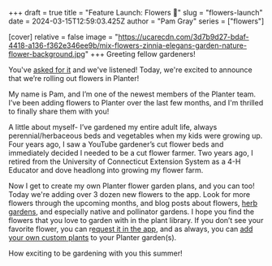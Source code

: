 +++
draft = true
title = "Feature Launch: Flowers 🌸"
slug = "flowers-launch"
date = 2024-03-15T12:59:03.425Z
author = "Pam Gray"
series = ["flowers"]

[cover]
relative = false
image = "https://ucarecdn.com/3d7b9d27-bdaf-4418-a136-f362e346ee9b/mix-flowers-zinnia-elegans-garden-nature-flower-background.jpg"
+++
Greeting fellow gardeners!

You've [asked for it](https://planter.garden/requests/4ceDKBnMKejh5Epov3EM) and we've listened! Today, we're excited to announce that we’re rolling out flowers in Planter!

My name is Pam, and I’m one of the newest members of the Planter team. I’ve been adding flowers to Planter over the last few months, and I'm thrilled to finally share them with you!

A little about myself- I’ve gardened my entire adult life, always perennial/herbaceous beds and vegetables when my kids were growing up. Four years ago, I saw a YouTube gardener’s cut flower beds and immediately decided I needed to be a cut flower farmer. Two years ago, I retired from the University of Connecticut Extension System as a 4-H Educator and dove headlong into growing my flower farm.

Now I get to create my own Planter flower garden plans, and you can too! Today we're adding over 3 dozen new flowers to the app. Look for more flowers through the upcoming months, and blog posts about flowers, [herb gardens](https://blog.planter.garden/series/herbs/), and especially native and pollinator gardens. I hope you find the flowers that you love to garden with in the plant library. If you don’t see your favorite flower, you can r[equest it in the app](https://planter.garden/requests), and as always, you can [add your own custom plants](https://info.planter.garden/plant-information/create-plants/) to your Planter garden(s).

How exciting to be gardening with you this summer!
